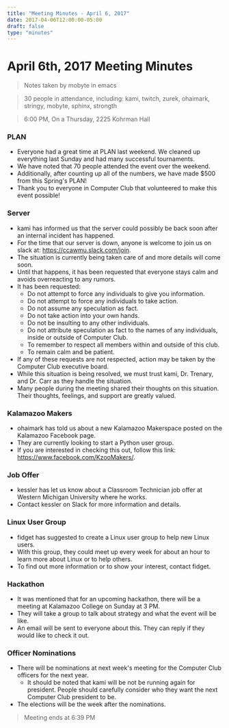 ```yaml
---
title: "Meeting Minutes - April 6, 2017"
date: 2017-04-06T12:00:00-05:00
draft: false
type: "minutes"
---
```


# April 6th, 2017 Meeting Minutes
> Notes taken by mobyte in emacs

> 30 people in attendance, including: kami, twitch, zurek, ohaimark, stringy, mobyte, sphinx, strongth

> 6:00 PM, On a Thursday, 2225 Kohrman Hall

### PLAN
- Everyone had a great time at PLAN last weekend. We cleaned up everything last Sunday and had many successful tournaments.
- We have noted that 70 people attended the event over the weekend.
- Additionally, after counting up all of the numbers, we have made $500 from this Spring's PLAN!
- Thank you to everyone in Computer Club that volunteered to make this event possible!

### Server
- kami has informed us that the server could possibly be back soon after an internal incident has happened.
- For the time that our server is down, anyone is welcome to join us on slack at: https://ccawmu.slack.com/join.
- The situation is currently being taken care of and more details will come soon.
- Until that happens, it has been requested that everyone stays calm and avoids overreacting to any rumors.
- It has been requested: 
  - Do not attempt to force any individuals to give you information.
  - Do not attempt to force any individuals to take action.
  - Do not assume any speculation as fact.
  - Do not take action into your own hands.
  - Do not be insulting to any other individuals.
  - Do not attribute speculation as fact to the names of any individuals, inside or outside of Computer Club.
  - To remember to respect all members within and outside of this club.
  - To remain calm and be patient.
- If any of these requests are not respected, action may be taken by the Computer Club executive board.
- While this situation is being resolved, we must trust kami, Dr. Trenary, and Dr. Carr as they handle the situation.
- Many people during the meeting shared their thoughts on this situation. Their thoughts, feelings, and support are greatly valued.

### Kalamazoo Makers
- ohaimark has told us about a new Kalamazoo Makerspace posted on the Kalamazoo Facebook page.
- They are currently looking to start a Python user group.
- If you are interested in checking this out, follow this link: https://www.facebook.com/KzooMakers/.

### Job Offer
- kessler has let us know about a Classroom Technician job offer at Western Michigan University where he works.
- Contact kessler on Slack for more information and details.

### Linux User Group
- fidget has suggested to create a Linux user group to help new Linux users.
- With this group, they could meet up every week for about an hour to learn more about Linux or to help others.
- To find out more information or to show your interest, contact fidget.

### Hackathon
- It was mentioned that for an upcoming hackathon, there will be a meeting at Kalamazoo College on Sunday at 3 PM.
- They will take a group to talk about strategy and what the event will be like.
- An email will be sent to everyone about this. They can reply if they would like to check it out.

### Officer Nominations
- There will be nominations at next week's meeting for the Computer Club officers for the next year.
  - It should be noted that kami will be not be running again for president. People should carefully consider who they want the next Computer Club president to be.
- The elections will be the week after the nominations.

> Meeting ends at 6:39 PM
